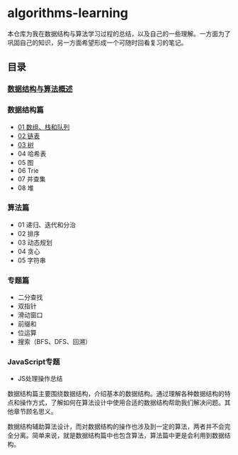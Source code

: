 # algorithms-learning
本仓库为我在数据结构与算法学习过程的总结，以及自己的一些理解。一方面为了巩固自己的知识，另一方面希望形成一个可随时回看复习的笔记。

## 目录
### [数据结构与算法概述](https://github.com/Noa-p/algorithms-learning/blob/main/00.md)
### 数据结构篇
- [01 数组、栈和队列](https://github.com/Noa-p/algorithms-learning/blob/main/basic-1.md)
- [02 链表](https://github.com/Noa-p/algorithms-learning/blob/main/basic-2.md)
- [03 树](https://github.com/Noa-p/algorithms-learning/blob/main/basic-3.md)
- 04 哈希表
- 05 图
- 06 Trie
- 07 并查集
- 08 堆
### 算法篇
- 01 递归、迭代和分治
- 02 排序
- 03 动态规划
- 04 贪心
- 05 字符串
### 专题篇
- 二分查找
- 双指针
- 滑动窗口
- 前缀和
- 位运算
- 搜索（BFS、DFS、回溯）
### JavaScript专题
- JS处理操作总结

数据结构篇主要围绕数据结构，介绍基本的数据结构。通过理解各种数据结构的特点和操作方式，了解如何在算法设计中使用合适的数据结构帮助我们解决问题。其他章节顾名思义。

数据结构辅助算法设计，而对数据结构的操作也涉及到一定的算法，两者并不会完全分离。简单来说，就是数据结构篇中也包含算法，算法篇中更是会利用到数据结构。
